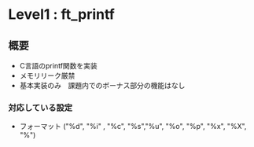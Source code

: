 # Level1 : ft_printf

## 概要
 - C言語のprintf関数を実装
 - メモリリーク厳禁
 - 基本実装のみ　課題内でのボーナス部分の機能はなし

### 対応している設定
- フォーマット
  ("%d", "%i" , "%c", "%s","%u", "%o", "%p", "%x", "%X", "%")
